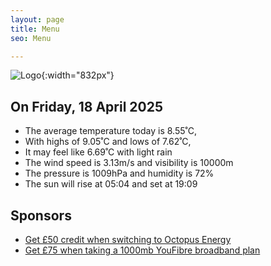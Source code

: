 ```yaml
---
layout: page
title: Menu
seo: Menu

---
```


![Logo](/images/logo.jpg){:width="832px"}

<!-- weather_marker starts -->
## On Friday, 18 April 2025

- The average temperature today is 8.55˚C,
- With highs of 9.05˚C and lows of 7.62˚C,
- It may feel like 6.69˚C with light rain
- The wind speed is 3.13m/s and visibility is 10000m
- The pressure is 1009hPa and humidity is 72%
- The sun will rise at 05:04 and set at 19:09

<!-- weather_marker ends -->

## Sponsors

- [Get £50 credit when switching to Octopus Energy](https://bit.ly/3oD1nnS)
- [Get £75 when taking a 1000mb YouFibre broadband plan](https://aklam.io/91zWhU?)



